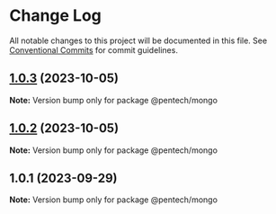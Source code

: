 # Change Log

All notable changes to this project will be documented in this file.
See [Conventional Commits](https://conventionalcommits.org) for commit guidelines.

## [1.0.3](https://github.com/nvqh01/pentech/compare/@pentech/mongo@1.0.2...@pentech/mongo@1.0.3) (2023-10-05)

**Note:** Version bump only for package @pentech/mongo

## [1.0.2](https://github.com/nvqh01/pentech/compare/@pentech/mongo@1.0.1...@pentech/mongo@1.0.2) (2023-10-05)

**Note:** Version bump only for package @pentech/mongo

## 1.0.1 (2023-09-29)

**Note:** Version bump only for package @pentech/mongo
